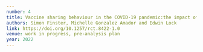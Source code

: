 ```yaml
---
number: 4
title: Vaccine sharing behaviour in the COVID-19 pandemic:the impact of narratives and peer effects
authors: Simon Finster, Michelle Gonzalez Amador and Edwin Lock
link: https://doi.org/10.1257/rct.8422-1.0
venue: work in progress, pre-analysis plan
year: 2022
---
```

